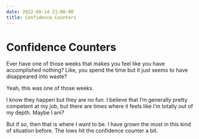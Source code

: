 ```yaml
---
date: 2022-08-14 21:00:00
title: Confidence Counters
---
```


# Confidence Counters
Ever have one of those weeks that makes you feel like you have accomplished nothing? Like, you spend the time but it just seems to have disappeared into waste?

Yeah, this was one of those weeks.

I know they happen but they are no fun. I believe that I’m generally pretty competent at my job, but there are times where it feels like I’m totally out of my depth. Maybe I am?

But if so, then that is where I want to be. I have grown the most in this kind of situation before. The lows hit the confidence counter a bit.